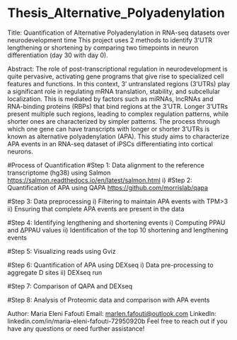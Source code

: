 # Thesis_Alternative_Polyadenylation

Title: Quantification of Alternative Polyadenylation in RNA-seq datasets over neurodevelopment time 
This project uses 2 methods to identify 3'UTR lengthening or shortening by comparing two timepoints in neuron differentiation (day 30 with day 0). 

Abstract: The role of post-transcriptional regulation in neurodevelopment is quite pervasive, activating gene programs that give rise to specialized cell 
features and functions. In this context, 3’ untranslated regions (3’UTRs) play a significant role in regulating mRNA translation, stability, and subcellular 
localization. This is mediated by factors such as miRNAs, lncRNAs and RNA-binding proteins (RBPs) that bind regions at the 3’UTR. Longer 3’UTRs present 
multiple such regions, leading to complex regulation patterns, while shorter ones are characterized by simpler patterns. The process through which one 
gene can have transcripts with longer or shorter 3’UTRs is known as alternative polyadenylation (APA). This study aims to characterize APA events in an 
RNA-seq dataset of iPSCs differentiating into cortical neurons. 

#Process of Quantification 
#Step 1: Data alignment to the reference transcriptome (hg38) using Salmon https://salmon.readthedocs.io/en/latest/salmon.html 
  i) 
#Step 2: Quantification of APA using QAPA https://github.com/morrislab/qapa 

#Step 3: Data preprocessing 
  i) Filtering to maintain APA events with TPM>3 
  ii) Ensuring that complete APA events are present in the data 

#Step 4: Identifying lengthening and shortening events 
  i) Computing PPAU and ΔPPAU values 
  ii) Identification of the top 10 shortening and lengthening events 

#Step 5: Visualizing reads using Gviz 

#Step 6: Quantification of APA using DEXseq 
  i) Data pre-processing to aggregate D sites 
  ii) DEXseq run

#Step 7: Comparison of QAPA and DEXseq 

#Step 8: Analysis of Proteomic data and comparison with APA events 

Author: Maria Eleni Fafouti
Email: marlen.fafouti@outlook.com
LinkedIn: linkedin.com/in/maria-eleni-fafouti-72950920b 
Feel free to reach out if you have any questions or need further assistance!
